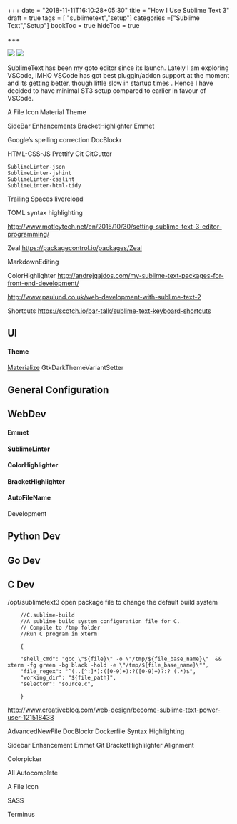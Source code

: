 +++
date = "2018-11-11T16:10:28+05:30"
title = "How I Use Sublime Text 3"
draft = true
tags = [ "sublimetext","setup"]
categories =["Sublime Text","Setup"]
bookToc = true
hideToc = true

+++

![](/img/my-sublimetext-setup/st31.png)
![](/img/my-sublimetext-setup/st32.png)

SublimeText has been my goto editor since its launch. Lately I am exploring VSCode, IMHO VSCode has got best pluggin/addon support at the moment and its getting better, though little slow in startup times . Hence I have decided to have minimal ST3 setup compared to earlier in favour of VSCode.

A File Icon
Material Theme


SideBar Enhancements
Bracket​Highlighter
Emmet

Google’s spelling correction
DocBlockr 

HTML-CSS-JS Prettify
Git
GitGutter



    SublimeLinter-json
    SublimeLinter-jshint
    SublimeLinter-csslint
    SublimeLinter-html-tidy
    
    
    
Trailing Spaces
livereload





TOML syntax highlighting

http://www.motleytech.net/en/2015/10/30/setting-sublime-text-3-editor-programming/

Zeal
https://packagecontrol.io/packages/Zeal

MarkdownEditing



ColorHighlighter
http://andrejgajdos.com/my-sublime-text-packages-for-front-end-development/

http://www.paulund.co.uk/web-development-with-sublime-text-2

Shortcuts
https://scotch.io/bar-talk/sublime-text-keyboard-shortcuts

## UI

#### Theme

[Materialize](https://github.com/saadq/Materialize)
GtkDarkThemeVariantSetter

## General Configuration

## WebDev

#### Emmet

#### SublimeLinter



#### ColorHighlighter

#### BracketHighlighter



#### AutoFileName

Development

## Python Dev

## Go Dev

## C Dev

/opt/sublimetext3 open package file to change the default build system

        //C.sublime-build
        //A sublime build system configuration file for C.
        // Compile to /tmp folder
        //Run C program in xterm

        {

        "shell_cmd": "gcc \"${file}\" -o \"/tmp/${file_base_name}\"  && xterm -fg green -bg black -hold -e \"/tmp/${file_base_name}\"",
        "file_regex": "^(..[^:]*):([0-9]+):?([0-9]+)?:? (.*)$",
        "working_dir": "${file_path}",
        "selector": "source.c",

        }

http://www.creativebloq.com/web-design/become-sublime-text-power-user-121518438

AdvancedNewFile
DocBlockr
Dockerfile Syntax Highlighting


Sidebar Enhancement
Emmet
Git
BracketHighlilghter
Alignment

Colorpicker

All Autocomplete

A File Icon

SASS

Terminus
